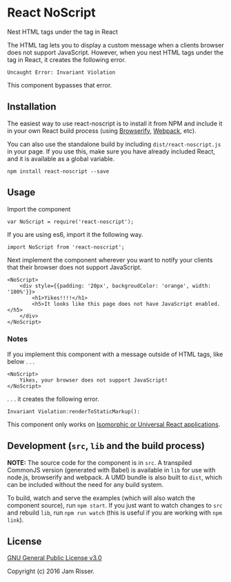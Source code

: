 # React NoScript

Nest HTML tags under the <noscript> tag in React

The HTML <noscript> tag lets you to display a custom message when a clients browser does not support JavaScript. However, when you nest HTML tags under the <noscript> tag in React, it creates the following error.

```
Uncaught Error: Invariant Violation
```
This component bypasses that error. 


## Installation

The easiest way to use react-noscript is to install it from NPM and include it in your own React build process (using [Browserify](http://browserify.org), [Webpack](http://webpack.github.io/), etc).

You can also use the standalone build by including `dist/react-noscript.js` in your page. If you use this, make sure you have already included React, and it is available as a global variable.

```
npm install react-noscript --save
```


## Usage

Import the component
```
var NoScript = require('react-noscript');
```
If you are using es6, import it the following way.
```
import NoScript from 'react-noscript';
```
Next implement the component wherever you want to notify your clients that their browser does not support JavaScript.
```
<NoScript>
    <div style={{padding: '20px', backgroudColor: 'orange', width: '100%'}}>
        <h1>Yikes!!!!</h1>
        <h5>It looks like this page does not have JavaScript enabled.</h5>
    </div>
</NoScript>
```


### Notes
If you implement this component with a message outside of HTML tags, like below . . .
```
<NoScript>
    Yikes, your browser does not support JavaScript!
</NoScript>
```
. . . it creates the following error.
```
Invariant Violation:renderToStaticMarkup():
```

This component only works on [Isomorphic or Universal React applications](https://github.com/DavidWells/isomorphic-react-example).


## Development (`src`, `lib` and the build process)

**NOTE:** The source code for the component is in `src`. A transpiled CommonJS version (generated with Babel) is available in `lib` for use with node.js, browserify and webpack. A UMD bundle is also built to `dist`, which can be included without the need for any build system.

To build, watch and serve the examples (which will also watch the component source), run `npm start`. If you just want to watch changes to `src` and rebuild `lib`, run `npm run watch` (this is useful if you are working with `npm link`).


## License

[GNU General Public License v3.0](https://www.gnu.org/licenses/gpl-3.0.en.html)

Copyright (c) 2016 Jam Risser.
